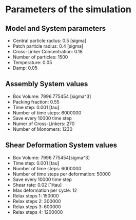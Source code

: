 # Parameters of the simulation


## Model and System parameters

- Central particle radius: 0.5 [sigma]
- Patch particle radius: 0.4 [sigma]
- Cross-Linker Concentration: 0.18
- Number of particles: 1500
- Temperature: 0.05
- Damp: 0.05

 ## Assembly System values 

- Box Volume: 7996.775454 [sigma^3]
- Packing fraction: 0.55
- Time step: 0.001 [tau]
- Number of time steps: 6000000
- Save every 10000 time step
- Numer of Cross-Linkers: 270
- Number of Monomers: 1230

 ## Shear Deformation System values 

- Box Volume: 7996.775454[sigma^3]
- Time step: 0.001 [tau]
- Number of time steps: 6000000
- Number of time steps per deformation: 50000
- Save every 10000 time step
- Shear rate: 0.02 [1/tau]
- Max deformation per cycle: 12
- Relax steps 1: 150000
- Relax steps 2: 300000
- Relax steps 3: 600000
- Relax steps 4: 1200000
